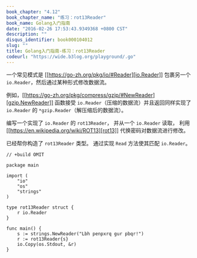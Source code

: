 ```yaml
---
book_chapter: "4.12"
book_chapter_name: "练习：rot13Reader"
book_name: Golang入门指南
date: "2016-02-26 17:53:43.9349368 +0800 CST"
description: ""
disqus_identifier: book000104012
slug: ""
title: Golang入门指南-练习：rot13Reader
codeurl: "https://wide.b3log.org/playground/.go"
---
```





一个常见模式是 [[https://go-zh.org/pkg/io/#Reader][io.Reader]] 
包裹另一个 `io.Reader`，然后通过某种形式修改数据流。

例如，[[https://go-zh.org/pkg/compress/gzip/#NewReader][gzip.NewReader]] 
函数接受 `io.Reader`（压缩的数据流）并且返回同样实现了 `io.Reader` 的 `*gzip.Reader`（解压缩后的数据流）。

编写一个实现了 `io.Reader` 的 `rot13Reader`，
并从一个 `io.Reader` 读取，
利用 [[https://en.wikipedia.org/wiki/ROT13][rot13]] 代换密码对数据流进行修改。

已经帮你构造了 `rot13Reader` 类型。
通过实现 `Read` 方法使其匹配 `io.Reader`。

```
// +build OMIT

package main

import (
	"io"
	"os"
	"strings"
)

type rot13Reader struct {
	r io.Reader
}

func main() {
	s := strings.NewReader("Lbh penpxrq gur pbqr!")
	r := rot13Reader{s}
	io.Copy(os.Stdout, &r)
}

```

